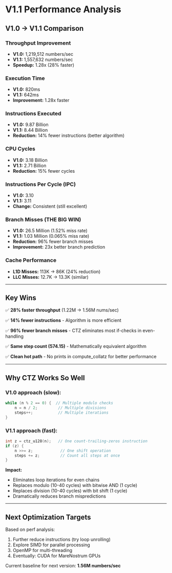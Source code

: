# V1.1 Performance Analysis

## V1.0 → V1.1 Comparison

### Throughput Improvement
- **V1.0:** 1,219,512 numbers/sec
- **V1.1:** 1,557,632 numbers/sec
- **Speedup:** 1.28x (28% faster)

### Execution Time
- **V1.0:** 820ms
- **V1.1:** 642ms
- **Improvement:** 1.28x faster

### Instructions Executed
- **V1.0:** 9.87 Billion
- **V1.1:** 8.44 Billion
- **Reduction:** 14% fewer instructions (better algorithm)

### CPU Cycles
- **V1.0:** 3.18 Billion
- **V1.1:** 2.71 Billion
- **Reduction:** 15% fewer cycles

### Instructions Per Cycle (IPC)
- **V1.0:** 3.10
- **V1.1:** 3.11
- **Change:** Consistent (still excellent)

### Branch Misses (THE BIG WIN)
- **V1.0:** 26.5 Million (1.52% miss rate)
- **V1.1:** 1.03 Million (0.065% miss rate)
- **Reduction:** 96% fewer branch misses
- **Improvement:** 23x better branch prediction

### Cache Performance
- **L1D Misses:** 113K → 86K (24% reduction)
- **LLC Misses:** 12.7K → 13.3K (similar)

---

## Key Wins

✅ **28% faster throughput** (1.22M → 1.56M nums/sec)

✅ **14% fewer instructions** - Algorithm is more efficient

✅ **96% fewer branch misses** - CTZ eliminates most if-checks in even-handling

✅ **Same step count (574.15)** - Mathematically equivalent algorithm

✅ **Clean hot path** - No prints in compute_collatz for better performance

---

## Why CTZ Works So Well

### V1.0 approach (slow):
```cpp
while (n % 2 == 0) {  // Multiple modulo checks
    n = n / 2;         // Multiple divisions
    steps++;           // Multiple iterations
}
```

### V1.1 approach (fast):
```cpp
int z = ctz_u128(n);   // One count-trailing-zeros instruction
if (z) {
    n >>= z;            // One shift operation
    steps += z;         // Count all steps at once
}
```

**Impact:**
- Eliminates loop iterations for even chains
- Replaces modulo (10-40 cycles) with bitwise AND (1 cycle)
- Replaces division (10-40 cycles) with bit shift (1 cycle)
- Dramatically reduces branch mispredictions

---

## Next Optimization Targets

Based on perf analysis:
1. Further reduce instructions (try loop unrolling)
2. Explore SIMD for parallel processing
3. OpenMP for multi-threading
4. Eventually: CUDA for MareNostrum GPUs

Current baseline for next version: **1.56M numbers/sec**
